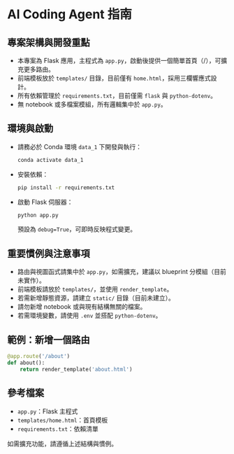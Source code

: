 
# AI Coding Agent 指南

## 專案架構與開發重點

- 本專案為 Flask 應用，主程式為 `app.py`，啟動後提供一個簡單首頁（/），可擴充更多路由。
- 前端模板放於 `templates/` 目錄，目前僅有 `home.html`，採用三欄響應式設計。
- 所有依賴管理於 `requirements.txt`，目前僅需 `flask` 與 `python-dotenv`。
- 無 notebook 或多檔案模組，所有邏輯集中於 `app.py`。

## 環境與啟動

- 請務必於 Conda 環境 `data_1` 下開發與執行：
  ```cmd
  conda activate data_1
  ```
- 安裝依賴：
  ```cmd
  pip install -r requirements.txt
  ```
- 啟動 Flask 伺服器：
  ```cmd
  python app.py
  ```
  預設為 `debug=True`，可即時反映程式變更。

## 重要慣例與注意事項

- 路由與視圖函式請集中於 `app.py`，如需擴充，建議以 blueprint 分模組（目前未實作）。
- 前端模板請放於 `templates/`，並使用 `render_template`。
- 若需新增靜態資源，請建立 `static/` 目錄（目前未建立）。
- 請勿新增 notebook 或與現有結構無關的檔案。
- 若需環境變數，請使用 `.env` 並搭配 `python-dotenv`。

## 範例：新增一個路由

```python
@app.route('/about')
def about():
    return render_template('about.html')
```

## 參考檔案

- `app.py`：Flask 主程式
- `templates/home.html`：首頁模板
- `requirements.txt`：依賴清單

如需擴充功能，請遵循上述結構與慣例。
